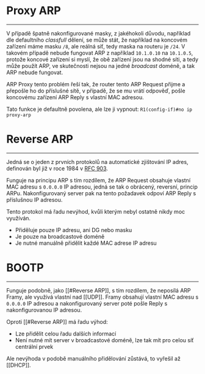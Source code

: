# Proxy ARP
---

V případě špatně nakonfigurované masky, z jakéhokoli důvodu, například dle defaultního *classfull* dělení, se může stát, že například na koncovém zařízení máme masku `/8`, ale reálná síť, tedy maska na routeru je `/24`. V takovém případě nebude fungovat ARP z například `10.1.0.10` na `10.1.0.5`, protože koncové zařízení si myslí, že obě zařízení jsou na shodné síti, a tedy může použít ARP, ve skutečnosti nejsou na jedné *broadcast* doméně, a tak ARP nebude fungovat.

ARP Proxy tento problém řeší tak, že router tento ARP Request přijme a přepošle ho do příslušné sítě, v případě, že se mu vrátí odpověď, pošle koncovému zařízení ARP Reply s vlastní MAC adresou.

Tato funkce je defaultně povolena, ale lze ji vypnout: `R1(config-if)#no ip proxy-arp`

# Reverse ARP
---

Jedná se o jeden z prvních protokolů na automatické zjištování IP adres, definován byl již v roce 1984 v [RFC 903](https://tools.ietf.org/html/rfc903).

Funguje na principu ARP s tím rozdílem, že ARP Request obsahuje vlastní MAC adresu s `0.0.0.0` IP adresou, jedná se tak o obrácený, reversní, princip ARPu.
Nakonfigurovaný server pak na tento požadavek odpoví ARP Reply s příslušnou IP adresou.

Tento protokol má řadu nevýhod, kvůli kterým nebyl ostatně nikdy moc využíván.
- Přiděluje pouze IP adresu, ani DG nebo masku
- Je pouze na broadcastové doméně
- Je nutné manuálně přidělit každé MAC adrese IP adresu

# BOOTP
---

Funguje podobně, jako [[#Reverse ARP]], s tím rozdílem, že neposílá ARP Framy, ale využívá vlastní nad [[UDP]].
Framy obsahují vlastní MAC adresu s `0.0.0.0` IP adresou a nakonfigurovaný server poté pošle Reply s nakonfigurovanou IP adresou.

Oproti [[#Reverse ARP]] má řadu výhod:
- Lze přidělit celou řadu dalších informací
- Není nutné mít server v broadcastové doméně, lze tak mít pro celou síť centrální prvek

Ale nevýhoda v podobě manuálního přidělování zůstává, to vyřešil až [[DHCP]].
